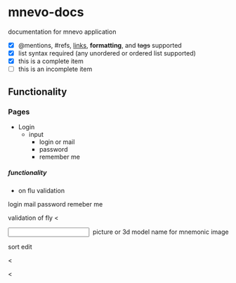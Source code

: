 # mnevo-docs
documentation for mnevo application 

- [x] @mentions, #refs, [links](), **formatting**, and <del>tags</del> supported
- [x] list syntax required (any unordered or ordered list supported)
- [x] this is a complete item
- [ ] this is an incomplete item

## Functionality

### Pages 
- Login  
  - input  
    - login or mail
    - password
    - remember me

##### functionality
- on flu validation

<register>
<page-input>
login
mail
password
remeber me 
</page-input>


validation of fly
<
</register>

<main>
<input>
<mnevo>
<image> picture or 3d model </image>
<word> name for mnemonic image </word>
<tags-word>          </tags-word>
<tags-image>          </tags-image>
</mnevo>
</input>

<manipulation>
<scope>

<public>          </public>

<private>          </private>

</scope>
</manipulation>



<mnevo-view>
sort
edit
</mnevo-view>

<mnevo-add>        </mnevo-add>

<
</main>
</pages>
<
